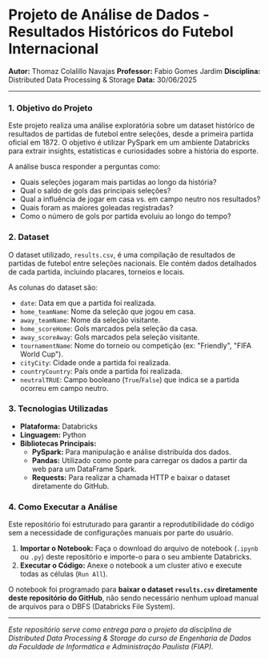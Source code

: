 # Projeto de Análise de Dados - Resultados Históricos do Futebol Internacional

**Autor:** Thomaz Colalillo Navajas
**Professor:** Fabio Gomes Jardim
**Disciplina:** Distributed Data Processing & Storage
**Data:** 30/06/2025

---

### 1. Objetivo do Projeto

Este projeto realiza uma análise exploratória sobre um dataset histórico de resultados de partidas de futebol entre seleções, desde a primeira partida oficial em 1872. O objetivo é utilizar PySpark em um ambiente Databricks para extrair insights, estatísticas e curiosidades sobre a história do esporte.

A análise busca responder a perguntas como:
*   Quais seleções jogaram mais partidas ao longo da história?
*   Qual o saldo de gols das principais seleções?
*   Qual a influência de jogar em casa vs. em campo neutro nos resultados?
*   Quais foram as maiores goleadas registradas?
*   Como o número de gols por partida evoluiu ao longo do tempo?

### 2. Dataset

O dataset utilizado, `results.csv`, é uma compilação de resultados de partidas de futebol entre seleções nacionais. Ele contém dados detalhados de cada partida, incluindo placares, torneios e locais.

As colunas do dataset são:
*   `date`: Data em que a partida foi realizada.
*   `home_teamName`: Nome da seleção que jogou em casa.
*   `away_teamName`: Nome da seleção visitante.
*   `home_scoreHome`: Gols marcados pela seleção da casa.
*   `away_scoreAway`: Gols marcados pela seleção visitante.
*   `tournamentName`: Nome do torneio ou competição (ex: "Friendly", "FIFA World Cup").
*   `cityCity`: Cidade onde a partida foi realizada.
*   `countryCountry`: País onde a partida foi realizada.
*   `neutralTRUE`: Campo booleano (`True`/`False`) que indica se a partida ocorreu em campo neutro.

### 3. Tecnologias Utilizadas

*   **Plataforma:** Databricks
*   **Linguagem:** Python
*   **Bibliotecas Principais:**
    *   **PySpark:** Para manipulação e análise distribuída dos dados.
    *   **Pandas:** Utilizado como ponte para carregar os dados a partir da web para um DataFrame Spark.
    *   **Requests:** Para realizar a chamada HTTP e baixar o dataset diretamente do GitHub.

### 4. Como Executar a Análise

Este repositório foi estruturado para garantir a reprodutibilidade do código sem a necessidade de configurações manuais por parte do usuário.

1.  **Importar o Notebook:** Faça o download do arquivo de notebook (`.ipynb` ou `.py`) deste repositório e importe-o para o seu ambiente Databricks.
2.  **Executar o Código:** Anexe o notebook a um cluster ativo e execute todas as células (`Run All`).

O notebook foi programado para **baixar o dataset `results.csv` diretamente deste repositório do GitHub**, não sendo necessário nenhum upload manual de arquivos para o DBFS (Databricks File System).

---

*Este repositório serve como entrega para o projeto da disciplina de Distributed Data Processing & Storage do curso de Engenharia de Dados da Faculdade de Informática e Administração Paulista (FIAP).*
